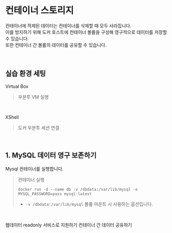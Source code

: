 # 컨테이너 스토리지

컨테이너에 적제된 데이터는 컨테이너를 삭제할 때 모두 사라집니다.   
이를 방지하기 위해 도커 호스트에 컨테이너 볼륨을 구성해 영구적으로 데이터를 저장할 수 있습니다.   
또한 컨테이너 간 볼륨의 데이터를 공유할 수 있습니다.
<br />
<br />
<br />

## 실습 환경 세팅

 Virtual Box
> 우분투 VM 실행
<br />
 
 XShell   
> 도커 우분투 세션 연결
<br />


## 1. MySQL 데이터 영구 보존하기
Mysql 컨테이너를 실행합니다.
> 컨테이너 실행
> ```
> docker run -d --name db -v /dbdata:/var/lib/mysql -e MYSQL_PASSWORD=pass mysql:latest
> ```
> - ``` -v /dbdata:/var/lib/mysql ```  볼륨 마운트 시 사용하는 옵션입니다.
<br />


웹데이터 readonly 서비스로 지원하기
컨테이너 간 데이터 공유하기
